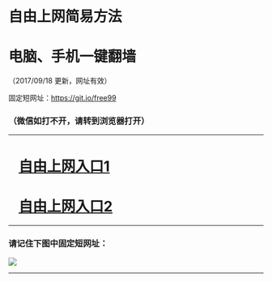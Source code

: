 ﻿# 自由上网简易方法

# 电脑、手机一键翻墙

（2017/09/18 更新，网址有效）

固定短网址：https://git.io/free99

### （微信如打不开，请转到浏览器打开）


***





# &nbsp;&nbsp; <a href="http://ft404929834.fwq-tz1005.info/fwqtz01.html?t=09180019084 " target="_blank">自由上网入口1</a>
# &nbsp;&nbsp; <a href="http://ft1927919522.fwq-tz1006.info/fwqtz02.html?t=09180018166 " target="_blank">自由上网入口2</a>
***

### 请记住下图中固定短网址：

<img src="https://s3-us-west-2.amazonaws.com/fwq-1001/yjfq-20170905okok.png" /> 


***

